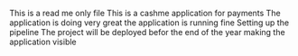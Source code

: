 This is a read me only file
This is a cashme application for payments
The application is doing very great
the application is running fine
Setting up the pipeline
The project will be deployed befor the end of the year
making the application visible
